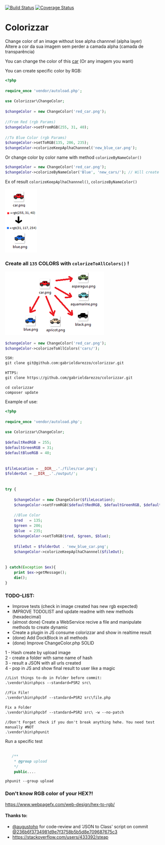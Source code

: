 [![Build Status](https://travis-ci.org/gabrieldarezzo/colorizzar.svg?branch=master)](https://travis-ci.org/gabrieldarezzo/colorizzar/)
[![Coverage Status](https://coveralls.io/repos/github/gabrieldarezzo/colorizzar/badge.svg?branch=master)](https://coveralls.io/github/gabrieldarezzo/colorizzar?branch=master)  

# Colorizzar 


Change color of an image without lose alpha channnel (alpha layer)  
Altere a cor da sua imagem sem perder a camada alpha (camada de transparência)


You can change the color of this [car](https://github.com/gabrieldarezzo/colorizzar/blob/master/car.png?raw=true) (Or any imagem you want)


You can create specific color by RGB:
```php
<?php
 
require_once 'vendor/autoload.php';

use Colorizzar\ChangeColor;

$changeColor = new ChangeColor('red_car.png');

//From Red (rgb Params)
$changeColor->setFromRGB(255, 31, 40);

//To Blue Color (rgb Params)
$changeColor->setToRGB(135, 206, 235);
$changeColor->colorizeKeepAplhaChannnel('new_blue_car.png');

```

Or change color by color name with method `colorizeByNameColor()`

```php
$changeColor = new ChangeColor('red_car.png');
$changeColor->colorizeByNameColor('Blue', 'new_cars/'); // Will create 'blue.png'
```   
 
 
Ex of result `colorizeKeepAplhaChannnel()`, `colorizeByNameColor()`  

![Scheme](doc/to_from_rgb.png)  


  

### Create all `135` COLORS with `colorizeToAllColors()` !

![Scheme](doc/to_from.png)  

```php
$changeColor = new ChangeColor('red_car.png');
$changeColor->colorizeToAllColors('cars/');
```




```
SSH:
git clone git@github.com:gabrieldarezzo/colorizzar.git

HTTPS:
git clone https://github.com/gabrieldarezzo/colorizzar.git

cd colorizzar  
composer update  
```

Example of use:
```php
<?php

require_once 'vendor/autoload.php';

use Colorizzar\ChangeColor;

$defaultRedRGB = 255;
$defaultGreenRGB = 31;
$defaultBlueRGB = 40;


$fileLocation = __DIR__.'./files/car.png';
$folderOut = __DIR__.'./output/';


try {

	$changeColor = new ChangeColor($fileLocation);
	$changeColor->setFromRGB($defaultRedRGB, $defaultGreenRGB, $defaultBlueRGB);

	//Blue Color
	$red   = 135;
	$green = 206;
	$blue  = 235;
	$changeColor->setToRGB($red, $green, $blue);

	$fileOut = $folderOut . 'new_blue_car.png';
	$changeColor->colorizeKeepAplhaChannnel($fileOut);


} catch(Exception $ex){
	print $ex->getMessage();
	die();
}

```


### TODO-LIST:
  - Improve tests (check in image created has new rgb expected)  
  - IMPROVE TODOLIST and update readme with new methods (hexadecimal)
  - (almost done) Create a WebService recive a file and manipulate methods to create dynamic
  - Create a plugin in JS consume colorizzar and show in realtime result   
  - (done) Add DockBlock in all methods
  - (done) Improve ChangeColor.php SOLID


1 - Hash create by upload image  
2 - create a folder with same name of hash  
3 - result a JSON with all urls created  
4 - pop in JS and show final result to user like a magic   



```batch
//List things to-do in Folder before commit:
.\vendor\bin\phpcs --standard=PSR2 src\

//Fix File!
.\vendor\bin\phpcbf --standard=PSR2 src\file.php

Fix a Folder
.\vendor\bin\phpcbf --standard=PSR2 src\ -w --no-patch

//Don't Forget check if you don't break anything hehe. You need test manually #NOT
.\vendor\bin\phpunit
```



Run a specific test  


```php

   /**
    * @group upload
    */
    public....
```


```batch
phpunit --group upload
```



### Don't know RGB color of your HEX?!  
https://www.webpagefx.com/web-design/hex-to-rgb/


#### Thanks to:

 * [@augustohp](https://github.com/augustohp) for code-review and 'JSON to Class' script on commit [@236b6f3734981d9e7f3758b5b5d8e709687675c3](https://github.com/gabrieldarezzo/colorizzar/pull/1/commits/236b6f3734981d9e7f3758b5b5d8e709687675c3)
 * https://stackoverflow.com/users/433392/steap